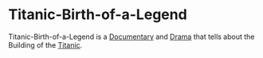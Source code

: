 # Titanic-Birth-of-a-Legend

Titanic-Birth-of-a-Legend is a [Documentary](200300004.md) and [Drama](200300005.md) that tells about the Building of the [Titanic](201000001.md).